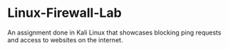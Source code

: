 # Linux-Firewall-Lab
An assignment done in Kali Linux that showcases blocking ping requests and access to websites on the internet.
